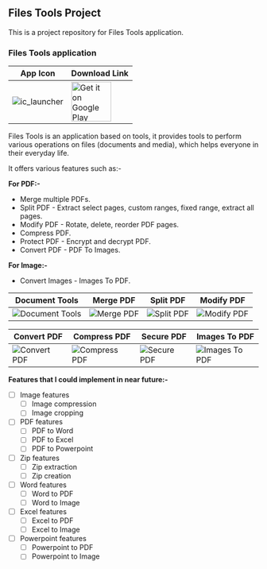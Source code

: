 ## Files Tools Project

This is a project repository for Files Tools application.

### Files Tools application

| App Icon | Download Link |
| ------------- | ------------- |
| ![ic_launcher](https://user-images.githubusercontent.com/85361211/128973496-365b0ea2-d777-4423-b86b-416814b586a8.png) | <a href='https://play.google.com/store/apps/details?id=com.pureinfoapps.android.apps.filestools'><img alt='Get it on Google Play' src='https://play.google.com/intl/en_us/badges/images/generic/en_badge_web_generic.png' height='80px'/></a> |

Files Tools is an application based on tools, it provides tools to perform various operations on files (documents and media), which helps everyone in their everyday life.

It offers various features such as:-

**For PDF:-**
-  Merge multiple PDFs.
-  Split PDF - Extract select pages, custom ranges, fixed range, extract all pages.
-  Modify PDF - Rotate, delete, reorder PDF pages.
-  Compress PDF.
-  Protect PDF - Encrypt and decrypt PDF.
-  Convert PDF - PDF To Images.

**For Image:-**
-  Convert Images - Images To PDF.

| Document Tools | Merge PDF | Split PDF | Modify PDF |
| ---- | ---- | ---- | ---- |
| ![Document Tools](https://user-images.githubusercontent.com/85361211/128974714-e40a5026-81cb-4243-8394-1de97b4db2d5.png) | ![Merge PDF](https://user-images.githubusercontent.com/85361211/128974750-5e9b00ed-6528-455e-87c3-88c67fe33454.png) | ![Split PDF](https://user-images.githubusercontent.com/85361211/128974775-650b1f37-6ae4-4d39-96e7-73022b8e2445.png) | ![Modify PDF](https://user-images.githubusercontent.com/85361211/128974795-8ad6d856-9344-4fa4-a124-25300f4feba2.png) |

| Convert PDF | Compress PDF | Secure PDF | Images To PDF |
| ---- | ---- | ---- | ---- |
| ![Convert PDF](https://user-images.githubusercontent.com/85361211/128974809-a4dc16cb-962b-45d8-a1d5-4b3edd46e3b9.png) | ![Compress PDF](https://user-images.githubusercontent.com/85361211/128974824-e0b3297f-2a43-49be-a510-ffbbd1b56c61.png) | ![Secure PDF](https://user-images.githubusercontent.com/85361211/128974838-af3ec03f-03f9-4f90-93e6-d7f9151fb204.png) | ![Images To PDF](https://user-images.githubusercontent.com/85361211/128974848-66f7f068-16d7-4895-9b0d-5873e30c35a0.png) |

**Features that I could implement in near future:-**

- [ ] Image features
    - [ ] Image compression
    - [ ] Image cropping
- [ ] PDF features
    - [ ] PDF to Word
    - [ ] PDF to Excel
    - [ ] PDF to Powerpoint
- [ ] Zip features
    - [ ] Zip extraction
    - [ ] Zip creation
- [ ] Word features
    - [ ] Word to PDF
    - [ ] Word to Image
- [ ] Excel features
    - [ ] Excel to PDF
    - [ ] Excel to Image
- [ ] Powerpoint features
    - [ ] Powerpoint to PDF
    - [ ] Powerpoint to Image
